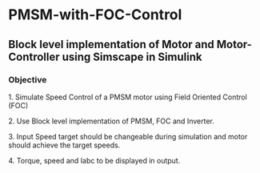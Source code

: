 # PMSM-with-FOC-Control

  <h2>Block level implementation of Motor and Motor-Controller using Simscape in Simulink</h2>
  <h3>Objective</h3>

  <p>1. Simulate Speed Control of a PMSM motor using Field Oriented Control (FOC)</p>
  <p>2. Use Block level implementation of PMSM, FOC and Inverter.</p>
  <p>3. Input Speed target should be changeable during simulation and motor should achieve the target speeds.</p>
  <p>4. Torque, speed and Iabc to be displayed in output.</p>

